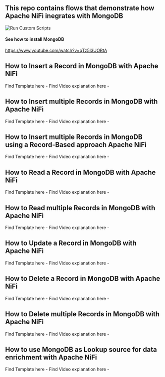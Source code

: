 
## This repo contains flows that demonstrate how Apache NiFi inegrates with MongoDB

![Run Custom Scripts](https://github.com/InsightByte/ApacheNifi/blob/main/assets/images/Mongo-Lookup.png)

#### See how to install MongoDB 
https://www.youtube.com/watch?v=qTz5l3UORtA

## How to Insert a Record in MongoDB with Apache NiFi

Find Template here - 
Find Video explanation here -

## How to Insert multiple Records in MongoDB with Apache NiFi

Find Template here - 
Find Video explanation here -

## How to Insert multiple Records in MongoDB using a Record-Based approach Apache NiFi

Find Template here - 
Find Video explanation here -


## How to Read a Record in MongoDB with Apache NiFi

Find Template here - 
Find Video explanation here -

## How to Read multiple Records in MongoDB with Apache NiFi

Find Template here - 
Find Video explanation here -


## How to Update a Record in MongoDB with Apache NiFi

Find Template here - 
Find Video explanation here -


## How to Delete a Record in MongoDB with Apache NiFi

Find Template here - 
Find Video explanation here -


## How to Delete multiple Records in MongoDB with Apache NiFi

Find Template here - 
Find Video explanation here -


## How to use MongoDB as Lookup source for data enrichment with Apache NiFi

Find Template here - 
Find Video explanation here -